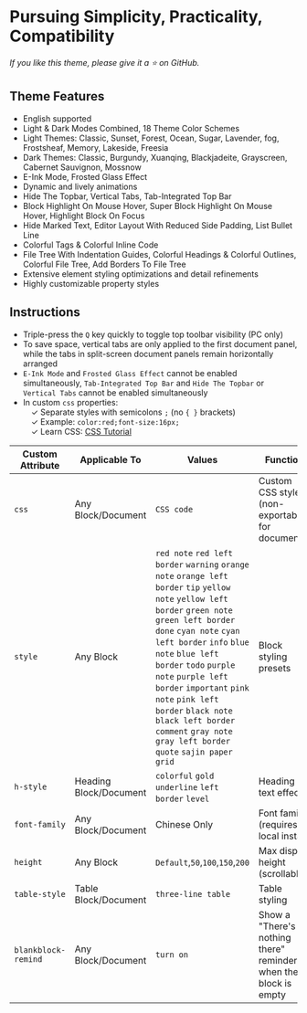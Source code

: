 # Pursuing Simplicity, Practicality, Compatibility

###### If you like this theme, please give it a ⭐ on GitHub.

## Theme Features

* English supported
* Light & Dark Modes Combined, 18 Theme Color Schemes
* Light Themes: Classic, Sunset, Forest, Ocean, Sugar, Lavender, fog, Frostsheaf, Memory, Lakeside, Freesia
* Dark Themes: Classic, Burgundy, Xuanqing, Blackjadeite, Grayscreen, Cabernet Sauvignon, Mossnow
* E-Ink Mode, Frosted Glass Effect
* Dynamic and lively animations
* Hide The Topbar, Vertical Tabs, Tab-Integrated Top Bar
* Block Highlight On Mouse Hover, Super Block Highlight On Mouse Hover, Highlight Block On Focus
* Hide Marked Text, Editor Layout With Reduced Side Padding, List Bullet Line
* Colorful Tags & Colorful Inline Code 
* File Tree With Indentation Guides, Colorful Headings & Colorful Outlines, Colorful File Tree, Add Borders To File Tree
* Extensive element styling optimizations and detail refinements
* Highly customizable property styles

## Instructions

* Triple-press the `Q` key quickly to toggle top toolbar visibility (PC only)  
* To save space, vertical tabs are only applied to the first document panel, while the tabs in split-screen document panels remain horizontally arranged
* `E-Ink Mode` and `Frosted Glass Effect` cannot be enabled simultaneously, ​`Tab-Integrated Top Bar` and `Hide The Topbar` or `Vertical Tabs` cannot be enabled simultaneously
* In custom `css` properties:  
&emsp;✓ Separate styles with semicolons `;` (no `{ }` brackets)  
&emsp;✓ Example: `color:red;font-size:16px;`  
&emsp;✓ Learn CSS: [CSS Tutorial](https://www.runoob.com/css/css-tutorial.html)  


|Custom Attribute|Applicable To|Values|Function|
|----------------|-------------|------|--------|
|`css`|Any Block/Document|`CSS code`|Custom CSS styles (non-exportable for documents)|
|`style`|Any Block|`red note` `red left border` `warning` `orange note` `orange left border` `tip` `yellow note` `yellow left border` `green note` `green left border` `done` `cyan note` `cyan left border` `info` `blue note` `blue left border` `todo` `purple note` `purple left border` `important` `pink note` `pink left border` `black note` `black left border` `comment` `gray note` `gray left border` `quote` `sajin paper` `grid`|Block styling presets|
|`h-style`|Heading Block/Document|`colorful` `gold` `underline` `left border` `level`|Heading text effects|
|`font-family`|Any Block/Document|Chinese Only|Font family (requires local install)|
|`height`|Any Block|`Default`,`50`,`100`,`150`,`200`|Max display height (scrollable)|
|`table-style`|Table Block/Document|`three-line table`|Table styling|
|`blankblock-remind`|Any Block/Document|`turn on`|Show a "There's nothing there" reminder when the block is empty|